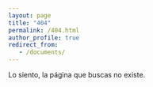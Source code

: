 ```yaml
---
layout: page
title: "404"
permalink: /404.html
author_profile: true
redirect_from:
   - /documents/
---
```


Lo siento, la página que buscas no existe.